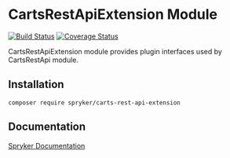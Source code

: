 # CartsRestApiExtension Module
[![Build Status](https://travis-ci.org/spryker/carts-rest-api-extension.svg)](https://travis-ci.org/spryker/carts-rest-api-extension)
[![Coverage Status](https://coveralls.io/repos/github/spryker/carts-rest-api-extension/badge.svg)](https://coveralls.io/github/spryker/carts-rest-api-extension)

CartsRestApiExtension module provides plugin interfaces used by CartsRestApi module.

## Installation

```
composer require spryker/carts-rest-api-extension
```

## Documentation

[Spryker Documentation](https://academy.spryker.com/developing_with_spryker/module_guide/modules.html)
